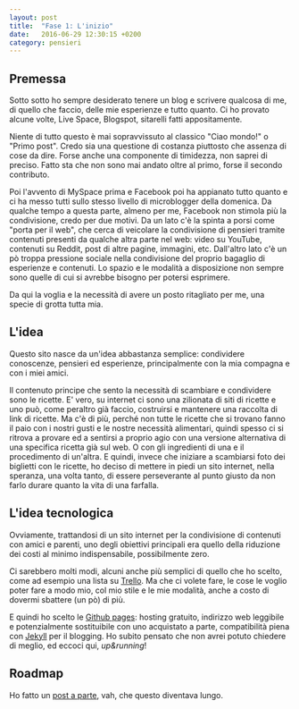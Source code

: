 ```yaml
---
layout: post
title:  "Fase 1: L'inizio"
date:   2016-06-29 12:30:15 +0200
category: pensieri
---
```

## Premessa

Sotto sotto ho sempre desiderato tenere un blog e scrivere qualcosa di me, di quello che faccio, delle mie esperienze e tutto quanto. Ci ho provato alcune volte, Live Space, Blogspot, sitarelli fatti appositamente.

Niente di tutto questo è mai sopravvissuto al classico "Ciao mondo!" o "Primo post". Credo sia una questione di costanza piuttosto che assenza di cose da dire. Forse anche una componente di timidezza, non saprei di preciso. Fatto sta che non sono mai andato oltre al primo, forse il secondo contributo.

Poi l'avvento di MySpace prima e Facebook poi ha appianato tutto quanto e ci ha messo tutti sullo stesso livello di microblogger della domenica. Da qualche tempo a questa parte, almeno per me, Facebook non stimola più la condivisione, credo per due motivi.
Da un lato c'è la spinta a porsi come "porta per il web", che cerca di veicolare la condivisione di pensieri tramite contenuti presenti da qualche altra parte nel web: video su YouTube, contenuti su Reddit, post di altre pagine, immagini, etc.
Dall'altro lato c'è un pò troppa pressione sociale nella condivisione del proprio bagaglio di esperienze e contenuti. Lo spazio e le modalità a disposizione non sempre sono quelle di cui si avrebbe bisogno per potersi esprimere.

Da qui la voglia e la necessità di avere un posto ritagliato per me, una specie di grotta tutta mia.

## L'idea

Questo sito nasce da un'idea abbastanza semplice: condividere conoscenze, pensieri ed esperienze, principalmente con la mia compagna e con i miei amici.

Il contenuto principe che sento la necessità di scambiare e condividere sono le ricette. E' vero, su internet ci sono una zilionata di siti di ricette e uno può, come peraltro già faccio, costruirsi e mantenere una raccolta di link di ricette. Ma c'è di più, perché non tutte le ricette che si trovano fanno il paio con i nostri gusti e le nostre necessità alimentari, quindi spesso ci si ritrova a provare ed a sentirsi a proprio agio con una versione alternativa di una specifica ricetta già sul web. O con gli ingredienti di una e il procedimento di un'altra. E quindi, invece che iniziare a scambiarsi foto dei biglietti con le ricette, ho deciso di mettere in piedi un sito internet, nella speranza, una volta tanto, di essere perseverante al punto giusto da non farlo durare quanto la vita di una farfalla.

## L'idea tecnologica

Ovviamente, trattandosi di un sito internet per la condivisione di contenuti con amici e parenti, uno degli obiettivi principali era quello della riduzione dei costi al minimo indispensabile, possibilmente zero.

Ci sarebbero molti modi, alcuni anche più semplici di quello che ho scelto, come ad esempio una lista su [Trello](https://trello.com/). Ma che ci volete fare, le cose le voglio poter fare a modo mio, col mio stile e le mie modalità, anche a costo di dovermi sbattere (un pò) di più.

E quindi ho scelto le [Github pages](https://pages.github.com/): hosting gratuito, indirizzo web leggibile e potenzialmente sostituibile con uno acquistato a parte, compatibilità piena con [Jekyll](https://jekyllrb.com/) per il blogging. Ho subito pensato che non avrei potuto chiedere di meglio, ed eccoci qui, *up&running*!

## Roadmap

Ho fatto un [post a parte](/pensieri/2016/06/29/roadmap.html), vah, che questo diventava lungo.
